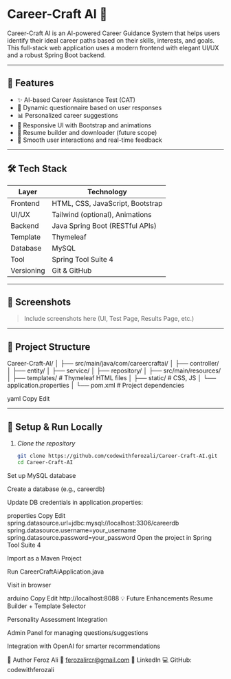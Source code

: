 # Career-Craft AI 🎯

Career-Craft AI is an AI-powered Career Guidance System that helps users identify their ideal career paths based on their skills, interests, and goals. This full-stack web application uses a modern frontend with elegant UI/UX and a robust Spring Boot backend.

---

## 🚀 Features

- ✨ AI-based Career Assistance Test (CAT)
- 🧠 Dynamic questionnaire based on user responses
- 📊 Personalized career suggestions
- 🎨 Responsive UI with Bootstrap and animations
- 📁 Resume builder and downloader (future scope)
- 💬 Smooth user interactions and real-time feedback

---

## 🛠 Tech Stack

| Layer      | Technology                       |
|------------|----------------------------------|
| Frontend   | HTML, CSS, JavaScript, Bootstrap |
| UI/UX      | Tailwind (optional), Animations  |
| Backend    | Java Spring Boot (RESTful APIs)  |
| Template   | Thymeleaf                        |
| Database   | MySQL                            |
| Tool       | Spring Tool Suite 4              |
| Versioning | Git & GitHub                     |

---

## 📸 Screenshots

> Include screenshots here (UI, Test Page, Results Page, etc.)

---

## 📂 Project Structure
Career-Craft-AI/
│
├── src/main/java/com/careercraftai/
│ ├── controller/
│ ├── entity/
│ ├── service/
│ ├── repository/
│
├── src/main/resources/
│ ├── templates/ # Thymeleaf HTML files
│ ├── static/ # CSS, JS
│ └── application.properties
│
└── pom.xml # Project dependencies

yaml
Copy
Edit

---

## 🔧 Setup & Run Locally

1. *Clone the repository*
   ```bash
   git clone https://github.com/codewithferozali/Career-Craft-AI.git
   cd Career-Craft-AI
Set up MySQL database

Create a database (e.g., careerdb)

Update DB credentials in application.properties:

properties
Copy
Edit
spring.datasource.url=jdbc:mysql://localhost:3306/careerdb
spring.datasource.username=your_username
spring.datasource.password=your_password
Open the project in Spring Tool Suite 4

Import as a Maven Project

Run CareerCraftAiApplication.java

Visit in browser

arduino
Copy
Edit
http://localhost:8088
💡 Future Enhancements
Resume Builder + Template Selector

Personality Assessment Integration

Admin Panel for managing questions/suggestions

Integration with OpenAI for smarter recommendations

🙌 Author
Feroz Ali
📧 ferozalircr@gmail.com
🔗 LinkedIn
💻 GitHub: codewithferozali

